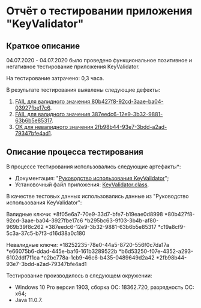 # Отчёт о тестировании **приложения "KeyValidator"**

## Краткое описание

04.07.2020 - 04.07.2020 было проведено функциональное позитивное и негативное тестирование приложения KeyValidator.

На тестирование затрачено: 0,3 часа.

В результате тестирования выявлены следующие дефекты:
1. [FAIL для валидного значения 80b427f8-92cd-3aae-ba04-03927fbe17c6](https://github.com/Volgogradec/JAVA_01_Task1_part3/issues/1).
1. [FAIL для валидного значения 387eedc6-12e9-3b32-9881-63b6b5e85317](https://github.com/Volgogradec/JAVA_01_Task1_part3/issues/2).
1. [OK для невалидного значения 2fb98b44-93e7-3bdd-a2ad-79347bfe4ad1](https://github.com/Volgogradec/JAVA_01_Task1_part3/issues/3).

## Описание процесса тестирования

В процессе тестирования использовались следующие артефакты*:
* Документация: "[Руководство использования KeyValidator](https://github.com/netology-code/javaqa-homeworks/blob/master/intro/user-manual.md)";
* Установочный файл приложения: [KeyValidator.class](https://github.com/netology-code/javaqa-homeworks/blob/master/intro/artifacts/KeyValidator.class).

В качестве тестовых данных использовались данные из "Руководство использования KeyValidator":

Валидные ключи:
*8f05e6a7-70e9-33d7-bfe7-b19eae0d8998
*80b427f8-92cd-3aae-ba04-3927fbe17c6
*b295bc63-9f03-3b4b-af80-969b39f8c262
*387eedc6-12e9-3b32-9881-63b6b5e85317
*c19a8cf9-5c3a-37c5-b7f3-d16d38a0c180

Невалидные ключи:
*18252235-78e0-44a5-8720-556f0c7da17a
*e66075b6-ddad-445e-baf6-161b3289522b
*b6d53250-f07e-4352-a293-6102ddf7f1ca
*c2bc778a-1cb9-46c6-b435-0489649d2a42
*2fb98b44-93e7-3bdd-a2ad-79347bfe4ad1

Тестирование производилось в следующем окружении:
* Windows 10 Pro версия 1903, сборка ОС: 18362.720, разрядность ОС: x64;
* Java 11.0.7.